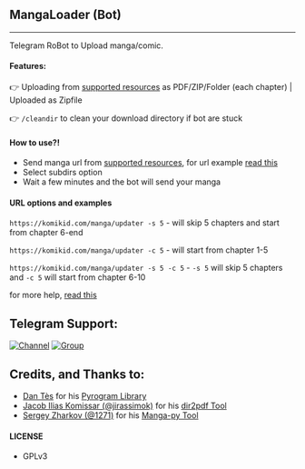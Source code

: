 ## MangaLoader (Bot)
---

Telegram RoBot to Upload manga/comic.

#### Features:

👉 Uploading from [supported resources](https://manga-py.com/manga-py/#resources-list) as PDF/ZIP/Folder (each chapter) | Uploaded as Zipfile

👉 `/cleandir` to clean your download directory if bot are stuck

#### How to use?!

* Send manga url from [supported resources](https://manga-py.com/manga-py/#resources-list), for url example [read this](#url-options-and-examples)
* Select subdirs option
* Wait a few minutes and the bot will send your manga

#### URL options and examples

`https://komikid.com/manga/updater -s 5` - will skip 5 chapters and start from chapter 6-end

`https://komikid.com/manga/updater -c 5` - will start from chapter 1-5

`https://komikid.com/manga/updater -s 5 -c 5`  -  `-s 5` will skip 5 chapters and `-c 5` will start from chapter 6-10

for more help, [read this](https://github.com/manga-py/manga-py#downloading-manga)

## Telegram Support:

[![Channel](https://img.shields.io/badge/TG-Channel-30302f?style=flat&logo=telegram)](https://t.me/xTeamBots)
[![Group](https://img.shields.io/badge/TG-Group-30302f?style=flat&logo=telegram)](https://t.me/xTeamChats)

## Credits, and Thanks to:

* [Dan Tès](https://t.me/haskell) for his [Pyrogram Library](https://github.com/pyrogram/pyrogram)
* [Jacob Ilias Komissar (@jirassimok)](https://github.com/jirassimok) for his [dir2pdf Tool](https://github.com/jirassimok/dir2pdf)
* [Sergey Zharkov (@1271)](https://github.com/1271) for his [Manga-py Tool](https://github.com/manga-py/manga-py)

#### LICENSE
- GPLv3
